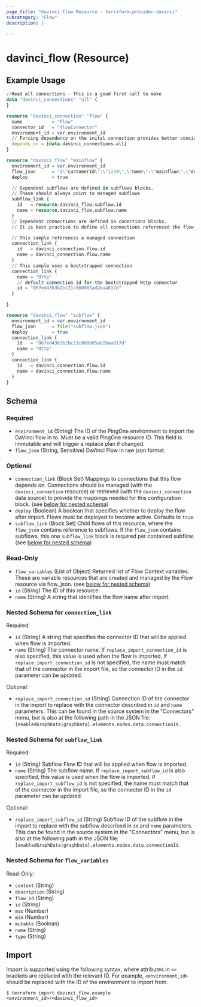 ```yaml
---
page_title: "davinci_flow Resource - terraform-provider-davinci"
subcategory: "Flow"
description: |-
  
---
```


# davinci_flow (Resource)



## Example Usage

```terraform
//Read all connections - This is a good first call to make
data "davinci_connections" "all" {
}

resource "davinci_connection" "flow" {
  name           = "Flow"
  connector_id   = "flowConnector"
  environment_id = var.environment_id
  // Forcing dependency on the inital connection provides better consistency when waiting for bootstrap to complete
  depends_on = [data.davinci_connections.all]
}

resource "davinci_flow" "mainflow" {
  environment_id = var.environment_id
  flow_json      = "{\"customerId\":\"1234\",\"name\":\"mainflow\",\"description\":\"\",\"flowStatus\":\"enabled\",\"createdDate...\"\"connectorIds\":[\"httpConnector\",\"flowConnector\"],\"savedDate\":1662961640542,\"variables\":[]}"
  deploy         = true

  // Dependent subflows are defined in subflows blocks.
  // These should always point to managed subflows
  subflow_link {
    id   = resource.davinci_flow.subflow.id
    name = resource.davinci_flow.subflow.name
  }
  // Dependent connections are defined in conections blocks. 
  // It is best practice to define all connections referenced the flow_json. This prevents a mismatch between the flow_json and the connections

  // This sample references a managed connection
  connection_link {
    id   = davinci_connection.flow.id
    name = davinci_connection.flow.name
  }
  // This sample uses a bootstrapped connection
  connection_link {
    name = "Http"
    // default connection id for the bootstrapped Http connector
    id = "867ed4363b2bc21c860085ad2baa817d"
  }

}

resource "davinci_flow" "subflow" {
  environment_id = var.environment_id
  flow_json      = file("subflow.json")
  deploy         = true
  connection_link {
    id   = "867ed4363b2bc21c860085ad2baa817d"
    name = "Http"
  }
  connection_link {
    id   = davinci_connection.flow.id
    name = davinci_connection.flow.name
  }
}
```

<!-- schema generated by tfplugindocs -->
## Schema

### Required

- `environment_id` (String) The ID of the PingOne environment to import the DaVinci flow in to. Must be a valid PingOne resource ID. This field is immutable and will trigger a replace plan if changed.
- `flow_json` (String, Sensitive) DaVinci Flow in raw json format.

### Optional

- `connection_link` (Block Set) Mappings to connections that this flow depends on.  Connections should be managed (with the `davinci_connection` resource) or retrieved (with the `davinci_connection` data source) to provide the mappings needed for this configuration block. (see [below for nested schema](#nestedblock--connection_link))
- `deploy` (Boolean) A boolean that specifies whether to deploy the flow after import. Flows must be deployed to become active. Defaults to `true`.
- `subflow_link` (Block Set) Child flows of this resource, where the `flow_json` contains reference to subflows.  If the `flow_json` contains subflows, this one `subflow_link` block is required per contained subflow. (see [below for nested schema](#nestedblock--subflow_link))

### Read-Only

- `flow_variables` (List of Object) Returned list of Flow Context variables. These are variable resources that are created and managed by the Flow resource via flow_json. (see [below for nested schema](#nestedatt--flow_variables))
- `id` (String) The ID of this resource.
- `name` (String) A string that identifies the flow name after import.

<a id="nestedblock--connection_link"></a>
### Nested Schema for `connection_link`

Required:

- `id` (String) A string that specifies the connector ID that will be applied when flow is imported.
- `name` (String) The connector name.  If `replace_import_connection_id` is also specified, this value is used when the flow is imported.  If `replace_import_connection_id` is not specified, the name must match that of the connector in the import file, so the connector ID in the `id` parameter can be updated.

Optional:

- `replace_import_connection_id` (String) Connection ID of the connector in the import to replace with the connector described in `id` and `name` parameters.  This can be found in the source system in the "Connectors" menu, but is also at the following path in the JSON file: `[enabledGraphData|graphData].elements.nodes.data.connectionId`.


<a id="nestedblock--subflow_link"></a>
### Nested Schema for `subflow_link`

Required:

- `id` (String) Subflow Flow ID that will be applied when flow is imported.
- `name` (String) The subflow name.  If `replace_import_subflow_id` is also specified, this value is used when the flow is imported.  If `replace_import_subflow_id` is not specified, the name must match that of the connector in the import file, so the connector ID in the `id` parameter can be updated.

Optional:

- `replace_import_subflow_id` (String) Subflow ID of the subflow in the import to replace with the subflow described in `id` and `name` parameters.  This can be found in the source system in the "Connectors" menu, but is also at the following path in the JSON file: `[enabledGraphData|graphData].elements.nodes.data.connectionId`.


<a id="nestedatt--flow_variables"></a>
### Nested Schema for `flow_variables`

Read-Only:

- `context` (String)
- `description` (String)
- `flow_id` (String)
- `id` (String)
- `max` (Number)
- `min` (Number)
- `mutable` (Boolean)
- `name` (String)
- `type` (String)

## Import

Import is supported using the following syntax, where attributes in `<>` brackets are replaced with the relevant ID.  For example, `<environment_id>` should be replaced with the ID of the environment to import from.

```shell
$ terraform import davinci_flow.example <environment_id>/<davinci_flow_id>
```